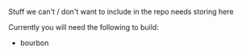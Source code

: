 Stuff we can't / don't want to include in the repo needs storing here

Currently you will need the following to build:

- bourbon